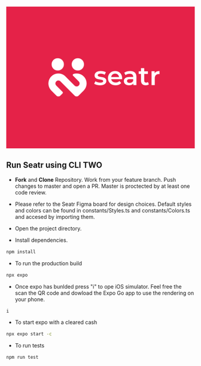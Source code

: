  <p align="center">
  <img width="1000" src="./assets/images/seatr-app-logo.png">
</p>

## Run Seatr using CLI TWO

- **Fork** and **Clone** Repository. Work from your feature branch. Push changes to master and open a PR. Master is proctected by at least one code review. 

- Please refer to the Seatr Figma board for design choices. Default styles and colors can be found in constants/Styles.ts and constants/Colors.ts and accesed by importing them.

- Open the project directory.
- Install dependencies.

```bash
npm install
```

- To run the production build

```bash
npx expo
```
- Once expo has bunlded press "i" to ope  iOS simulator. Feel free the scan the QR code and dowload the Expo Go app to use the rendering on your phone.

```bash
i
```

- To start expo with a cleared cash

```bash
npx expo start -c
```


- To run tests

```bash
npm run test
```
